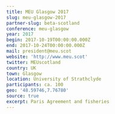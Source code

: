 ```yaml
---
title: MEU Glasgow 2017
slug: meu-glasgow-2017
partner-slug: beta-scotland
conference: meu-glasgow
year: 2017
begin: 2017-10-19T00:00:00.000Z
end: 2017-10-24T00:00:00.000Z
mail: president@meu.scot
website: 'http://www.meu.scot'
twitter: MEUscotland
country: UK
town: Glasgow
location: University of Strathclyde
participants: ca. 100
geo: '48.59746,7.76780'
source: true
excerpt: Paris Agreement and fisheries
---
```

